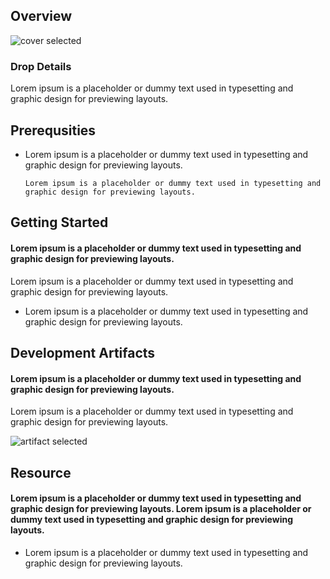
## Overview

![cover selected]("./img/overview.png")

### Drop Details
Lorem ipsum is a placeholder or dummy text used in typesetting and graphic design for previewing layouts. 

## Prerequsities

- Lorem ipsum is a placeholder or dummy text used in typesetting and graphic design for previewing layouts.  

  ```shell
  Lorem ipsum is a placeholder or dummy text used in typesetting and graphic design for previewing layouts. 
  ```

      

## Getting Started
#### Lorem ipsum is a placeholder or dummy text used in typesetting and graphic design for previewing layouts. 
Lorem ipsum is a placeholder or dummy text used in typesetting and graphic design for previewing layouts. 
- Lorem ipsum is a placeholder or dummy text used in typesetting and graphic design for previewing layouts. 

## Development Artifacts
#### Lorem ipsum is a placeholder or dummy text used in typesetting and graphic design for previewing layouts. 
Lorem ipsum is a placeholder or dummy text used in typesetting and graphic design for previewing layouts. 


![artifact selected]("./img/overview.png")

## Resource
#### Lorem ipsum is a placeholder or dummy text used in typesetting and graphic design for previewing layouts. Lorem ipsum is a placeholder or dummy text used in typesetting and graphic design for previewing layouts. 
- Lorem ipsum is a placeholder or dummy text used in typesetting and graphic design for previewing layouts. 
